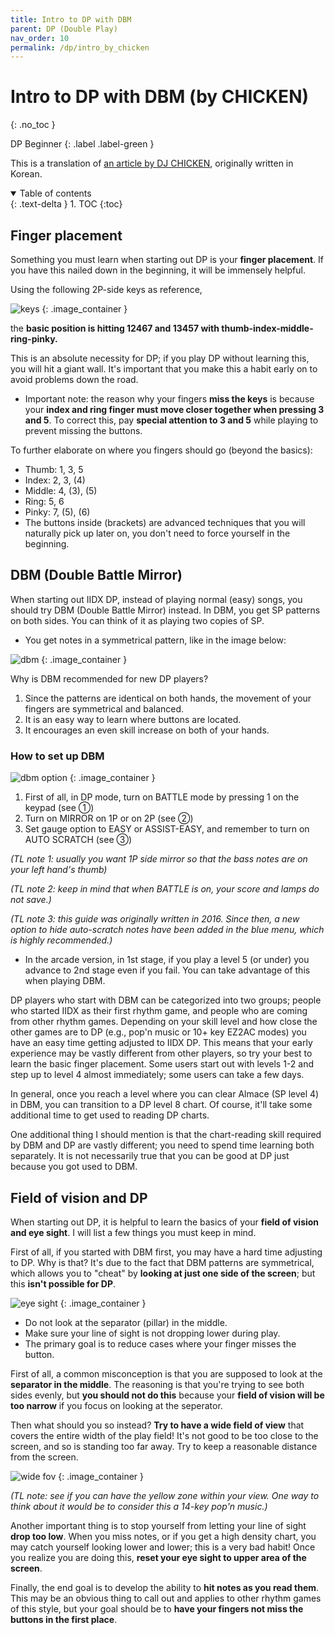 ```yaml
---
title: Intro to DP with DBM
parent: DP (Double Play)
nav_order: 10
permalink: /dp/intro_by_chicken
---
```


# Intro to DP with DBM (by CHICKEN)
{: .no_toc }

DP Beginner
{: .label .label-green }

This is a translation of [an article by DJ CHICKEN](https://gall.dcinside.com/mgallery/board/view/?id=iidxdp&no=122), originally written in Korean.

<details open markdown="block">
  <summary>
    Table of contents
  </summary>
  {: .text-delta }
1. TOC
{:toc}
</details>

## Finger placement

Something you must learn when starting out DP is your **finger placement**. If you have this nailed down in the beginning, it will be immensely helpful.

Using the following 2P-side keys as reference,

![keys](/assets/img/dp/chicken/keys.jpg)
{: .image_container }

the **basic position is hitting 12467 and 13457 with thumb-index-middle-ring-pinky.**

This is an absolute necessity for DP; if you play DP without learning this, you will hit a giant wall. It's important that you make this a habit early on to avoid problems down the road.

* Important note: the reason why your fingers **miss the keys** is because your **index and ring finger must move closer together when pressing 3 and 5**. To correct this, pay **special attention to 3 and 5** while playing to prevent missing the buttons.

To further elaborate on where you fingers should go (beyond the basics):

* Thumb: 1, 3, 5
* Index: 2, 3, (4)
* Middle: 4, (3), (5)
* Ring: 5, 6
* Pinky: 7, (5), (6)
* The buttons inside (brackets) are advanced techniques that you will naturally pick up later on, you don't need to force yourself in the beginning.

## DBM (Double Battle Mirror)

When starting out IIDX DP, instead of playing normal (easy) songs, you should try DBM (Double Battle Mirror) instead. In DBM, you get SP patterns on both sides. You can think of it as playing two copies of SP.

* You get notes in a symmetrical pattern, like in the image below:

![dbm](/assets/img/dp/chicken/dbm.jpg)
{: .image_container }

Why is DBM recommended for new DP players?

1. Since the patterns are identical on both hands, the movement of your fingers are symmetrical and balanced.
1. It is an easy way to learn where buttons are located.
1. It encourages an even skill increase on both of your hands.

### How to set up DBM

![dbm option](/assets/img/dp/chicken/dbm_option.jpg)
{: .image_container }

1. First of all, in DP mode, turn on BATTLE mode by pressing 1 on the keypad (see ①)
1. Turn on MIRROR on 1P or on 2P (see ②)
1. Set gauge option to EASY or ASSIST-EASY, and remember to turn on AUTO SCRATCH (see ③)

*(TL note 1: usually you want 1P side mirror so that the bass notes are on your left hand's thumb)*

*(TL note 2: keep in mind that when BATTLE is on, your score and lamps do not save.)*

*(TL note 3: this guide was originally written in 2016. Since then, a new option to hide auto-scratch notes have been added in the blue menu, which is highly recommended.)*

* In the arcade version, in 1st stage, if you play a level 5 (or under) you advance to 2nd stage even if you fail. You can take advantage of this when playing DBM.

DP players who start with DBM can be categorized into two groups; people who started IIDX as their first rhythm game, and people who are coming from other rhythm games. Depending on your skill level and how close the other games are to DP (e.g., pop'n music or 10+ key EZ2AC modes) you have an easy time getting adjusted to IIDX DP. This means that your early experience may be vastly different from other players, so try your best to learn the basic finger placement. Some users start out with levels 1-2 and step up to level 4 almost immediately; some users can take a few days.

In general, once you reach a level where you can clear Almace (SP level 4) in DBM, you can transition to a DP level 8 chart. Of course, it'll take some additional time to get used to reading DP charts.

One additional thing I should mention is that the chart-reading skill required by DBM and DP are vastly different; you need to spend time learning both separately. It is not necessarily true that you can be good at DP just because you got used to DBM.

## Field of vision and DP

When starting out DP, it is helpful to learn the basics of your **field of vision and eye sight**. I will list a few things you must keep in mind.

First of all, if you started with DBM first, you may have a hard time adjusting to DP. Why is that? It's due to the fact that DBM patterns are symmetrical, which allows you to "cheat" by **looking at just one side of the screen**; but this **isn't possible for DP**.

![eye sight](/assets/img/dp/chicken/eye.jpg)
{: .image_container }

* Do not look at the separator (pillar) in the middle.
* Make sure your line of sight is not dropping lower during play.
* The primary goal is to reduce cases where your finger misses the button.

First of all, a common misconception is that you are supposed to look at the **separator in the middle**. The reasoning is that you're trying to see both sides evenly, but **you should not do this** because your **field of vision will be too narrow** if you focus on looking at the seperator.

Then what should you so instead? **Try to have a wide field of view** that covers the entire width of the play field! It's not good to be too close to the screen, and so is standing too far away. Try to keep a reasonable distance from the screen.

![wide fov](/assets/img/dp/chicken/yellow_fov.png)
{: .image_container }

*(TL note: see if you can have the yellow zone within your view. One way to think about it would be to consider this a 14-key pop'n music.)*

Another important thing is to stop yourself from letting your line of sight **drop too low**. When you miss notes, or if you get a high density chart, you may catch yourself looking lower and lower; this is a very bad habit! Once you realize you are doing this, **reset your eye sight to upper area of the screen**.

Finally, the end goal is to develop the ability to **hit notes as you read them**. This may be an obvious thing to call out and applies to other rhythm games of this style, but your goal should be to **have your fingers not miss the buttons in the first place**.